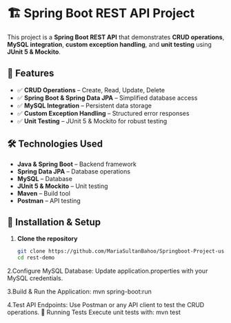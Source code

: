 # 🏗️ Spring Boot REST API Project

This project is a **Spring Boot REST API** that demonstrates **CRUD operations**, **MySQL integration**, **custom exception handling**, and **unit testing** using **JUnit 5 & Mockito**.

## 🚀 Features

- ✅ **CRUD Operations** – Create, Read, Update, Delete
- ✅ **Spring Boot & Spring Data JPA** – Simplified database access
- ✅ **MySQL Integration** – Persistent data storage
- ✅ **Custom Exception Handling** – Structured error responses
- ✅ **Unit Testing** – JUnit 5 & Mockito for robust testing

## 🛠️ Technologies Used

- **Java & Spring Boot** – Backend framework
- **Spring Data JPA** – Database operations
- **MySQL** – Database
- **JUnit 5 & Mockito** – Unit testing
- **Maven** – Build tool
- **Postman** – API testing

## 📌 Installation & Setup

1. **Clone the repository**  
   ```bash
   git clone https://github.com/MariaSultanBahoo/Springboot-Project-using-Postman-API
   cd rest-demo
   
2.Configure MySQL Database:
Update application.properties with your MySQL credentials.

3.Build & Run the Application:
mvn spring-boot:run

4.Test API Endpoints:
Use Postman or any API client to test the CRUD operations.
🧪 Running Tests
Execute unit tests with:
mvn test
